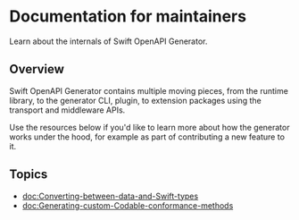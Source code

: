 # Documentation for maintainers

Learn about the internals of Swift OpenAPI Generator.

## Overview

Swift OpenAPI Generator contains multiple moving pieces, from the runtime library, to the generator CLI, plugin, to extension packages using the transport and middleware APIs.

Use the resources below if you'd like to learn more about how the generator works under the hood, for example as part of contributing a new feature to it.

## Topics

- <doc:Converting-between-data-and-Swift-types>
- <doc:Generating-custom-Codable-conformance-methods>
